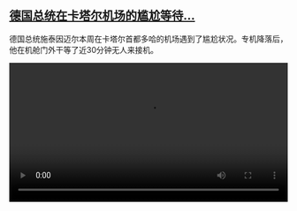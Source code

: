 <!--1701425824000-->
[德国总统在卡塔尔机场的尴尬等待…](https://www.dw.com/zh/%E5%BE%B7%E5%9B%BD%E6%80%BB%E7%BB%9F%E5%9C%A8%E5%8D%A1%E5%A1%94%E5%B0%94%E6%9C%BA%E5%9C%BA%E7%9A%84%E5%B0%B4%E5%B0%AC%E7%AD%89%E5%BE%85%E2%80%A6/a-67603582)
------

<p>德国总统施泰因迈尔本周在卡塔尔首都多哈的机场遇到了尴尬状况。专机降落后，他在机舱门外干等了近30分钟无人来接机。</small></p><video src="https://tvdownloaddw-a.akamaihd.net/dwtv_video/flv/vdt_zh/2023/bchi231201_001_steinmeierdoha_01r_AVC_1280x720.mp4" controls style="width:100%"></video>
